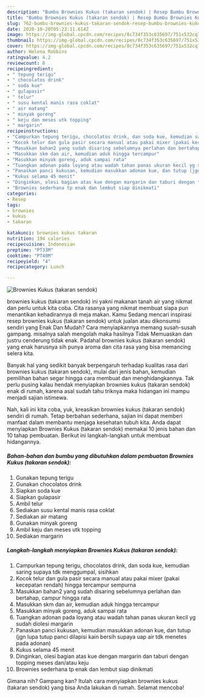 ```yaml
---
description: "Bumbu Brownies Kukus (takaran sendok) | Resep Bumbu Brownies Kukus (takaran sendok) Yang Paling Enak"
title: "Bumbu Brownies Kukus (takaran sendok) | Resep Bumbu Brownies Kukus (takaran sendok) Yang Paling Enak"
slug: 762-bumbu-brownies-kukus-takaran-sendok-resep-bumbu-brownies-kukus-takaran-sendok-yang-paling-enak
date: 2020-10-20T05:23:11.614Z
image: https://img-global.cpcdn.com/recipes/8c734f353c635697/751x532cq70/brownies-kukus-takaran-sendok-foto-resep-utama.jpg
thumbnail: https://img-global.cpcdn.com/recipes/8c734f353c635697/751x532cq70/brownies-kukus-takaran-sendok-foto-resep-utama.jpg
cover: https://img-global.cpcdn.com/recipes/8c734f353c635697/751x532cq70/brownies-kukus-takaran-sendok-foto-resep-utama.jpg
author: Helena Robbins
ratingvalue: 4.2
reviewcount: 8
recipeingredient:
- " tepung terigu"
- " chocolatos drink"
- " soda kue"
- " gulapasir"
- " telur"
- " susu kental manis rasa coklat"
- " air matang"
- " minyak goreng"
- " keju dan meses utk topping"
- " margarin"
recipeinstructions:
- "Campurkan tepung terigu, chocolatos drink, dan soda kue, kemudian saring supaya tdk menggumpal, sisihkan"
- "Kocok telur dan gula pasir secara manual atau pakai mixer (pakai kecepatan rendah) hingga tercampur sempurna"
- "Masukkan bahan2 yang sudah disaring sebelumnya perlahan dan bertahap, campur hingga rata"
- "Masukkan skm dan air, kemudian aduk hingga tercampur"
- "Masukkan minyak goreng, aduk sampai rata"
- "Tuangkan adonan pada loyang atau wadah tahan panas ukuran kecil yg sudah diolesi margarin"
- "Panaskan panci kukusan, kemudian masukkan adonan kue, dan tutup (jgn lupa tutup panci dilapisi kain bersih supaya uap air tdk menetes pada adonan)"
- "Kukus selama 45 menit"
- "Dinginkan, olesi bagian atas kue dengan margarin dan taburi dengan topping meses dan/atau keju"
- "Brownies sederhana tp enak dan lembut siap dinikmati"
categories:
- Resep
tags:
- brownies
- kukus
- takaran

katakunci: brownies kukus takaran 
nutrition: 194 calories
recipecuisine: Indonesian
preptime: "PT33M"
cooktime: "PT40M"
recipeyield: "4"
recipecategory: Lunch

---
```



![Brownies Kukus (takaran sendok)](https://img-global.cpcdn.com/recipes/8c734f353c635697/751x532cq70/brownies-kukus-takaran-sendok-foto-resep-utama.jpg)


brownies kukus (takaran sendok) ini yakni makanan tanah air yang nikmat dan perlu untuk kita coba. Cita rasanya yang nikmat membuat siapa pun menantikan kehadirannya di meja makan.
Kamu Sedang mencari inspirasi resep brownies kukus (takaran sendok) untuk jualan atau dikonsumsi sendiri yang Enak Dan Mudah? Cara menyiapkannya memang susah-susah gampang. misalnya salah mengolah maka hasilnya Tidak Memuaskan dan justru cenderung tidak enak. Padahal brownies kukus (takaran sendok) yang enak harusnya sih punya aroma dan cita rasa yang bisa memancing selera kita.



Banyak hal yang sedikit banyak berpengaruh terhadap kualitas rasa dari brownies kukus (takaran sendok), mulai dari jenis bahan, kemudian pemilihan bahan segar hingga cara membuat dan menghidangkannya. Tak perlu pusing kalau hendak menyiapkan brownies kukus (takaran sendok) enak di rumah, karena asal sudah tahu triknya maka hidangan ini mampu menjadi sajian istimewa.


Nah, kali ini kita coba, yuk, kreasikan brownies kukus (takaran sendok) sendiri di rumah. Tetap berbahan sederhana, sajian ini dapat memberi manfaat dalam membantu menjaga kesehatan tubuh kita. Anda dapat menyiapkan Brownies Kukus (takaran sendok) memakai 10 jenis bahan dan 10 tahap pembuatan. Berikut ini langkah-langkah untuk membuat hidangannya.

<!--inarticleads1-->

##### Bahan-bahan dan bumbu yang dibutuhkan dalam pembuatan Brownies Kukus (takaran sendok):

1. Gunakan  tepung terigu
1. Gunakan  chocolatos drink
1. Siapkan  soda kue
1. Siapkan  gulapasir
1. Ambil  telur
1. Sediakan  susu kental manis rasa coklat
1. Sediakan  air matang
1. Gunakan  minyak goreng
1. Ambil  keju dan meses utk topping
1. Sediakan  margarin




<!--inarticleads2-->

##### Langkah-langkah menyiapkan Brownies Kukus (takaran sendok):

1. Campurkan tepung terigu, chocolatos drink, dan soda kue, kemudian saring supaya tdk menggumpal, sisihkan
1. Kocok telur dan gula pasir secara manual atau pakai mixer (pakai kecepatan rendah) hingga tercampur sempurna
1. Masukkan bahan2 yang sudah disaring sebelumnya perlahan dan bertahap, campur hingga rata
1. Masukkan skm dan air, kemudian aduk hingga tercampur
1. Masukkan minyak goreng, aduk sampai rata
1. Tuangkan adonan pada loyang atau wadah tahan panas ukuran kecil yg sudah diolesi margarin
1. Panaskan panci kukusan, kemudian masukkan adonan kue, dan tutup (jgn lupa tutup panci dilapisi kain bersih supaya uap air tdk menetes pada adonan)
1. Kukus selama 45 menit
1. Dinginkan, olesi bagian atas kue dengan margarin dan taburi dengan topping meses dan/atau keju
1. Brownies sederhana tp enak dan lembut siap dinikmati




Gimana nih? Gampang kan? Itulah cara menyiapkan brownies kukus (takaran sendok) yang bisa Anda lakukan di rumah. Selamat mencoba!
